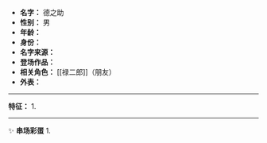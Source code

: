 
- **名字：** 德之助
- **性别：** 男
- **年龄：** 
- **身份：** 
- **名字来源：** 
- **登场作品：** 
- **相关角色：** [[禄二郎]]（朋友）
- **外表：** 

---

**特征：** 
1. 

---

✨ **串场彩蛋** 
1. 
